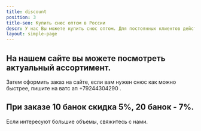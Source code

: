 ```yaml
---
title: discount
position: 3
title-seo: Купить снюс оптом в России
descr: У нас Вы можете купить снюс оптом. Для постоянных клиентов действуют скидки.
layout: simple-page
---
```


## На нашем сайте вы можете посмотреть актуальный ассортимент.

Затем оформить заказ на сайте, если вам нужен снюс как можно быстрее, пишите на ватс ап +79244304290 .
## При заказе 10 банок скидка 5%, 20 банок - 7%.
Если интересуют большие объемы, свяжитесь с нами.

